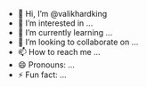 - 👋 Hi, I’m @valikhardking
- 👀 I’m interested in ...
- 🌱 I’m currently learning ...
- 💞️ I’m looking to collaborate on ...
- 📫 How to reach me ...
- 😄 Pronouns: ...
- ⚡ Fun fact: ...

<!---
valikhardking/valikhardking is a ✨ special ✨ repository because its `README.md` (this file) appears on your GitHub profile.
You can click the Preview link to take a look at your changes.
--->
